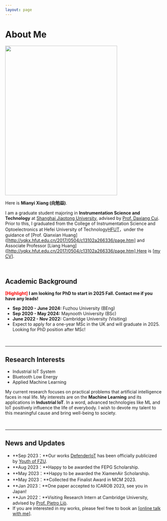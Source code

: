 ```yaml
---
layout: page
---
```


# About Me

<img src="https://mianyi2001.github.io/mianyi.jpg" class="floatpic" width="360" height="480">

Here is **Mianyi Xiang (向勉益)**.

I am a graduate student majoring in **Instrumentation Science and Technology** at [Shanghai Jiaotong University](https://www.sjtu.edu.cn/), advised by [Prof. Daxiang Cui]([https://www.researchgate.net/profile/Zhezhuang-Xu](https://ssse.sjtu.edu.cn/Data/Info/379)). Prior to this, I graduated from the College of Instrumentation Science and Optoelectronics at Hefei University of Technology[HFUT](http://www.hfut.edu.cn/)，under the guidance of [Prof. Qianxian Huang]([http://yqkx.hfut.edu.cn/2017/0504/c13102a266336/page.htm] and Associate Professor [Liang Huang]([http://yqkx.hfut.edu.cn/2017/0504/c13102a266336/page.htm].Here is [[my CV](https://caihanlin.com/file/CV-HanlinCAI.pdf)].

<br>

## Academic Background

**<font color='red'>[Highlight]</font> I am looking for PhD to start in 2025 Fall. Contact me if you have any leads!**

- **Sep 2020 - June 2024:** Fuzhou University (BEng)
- **Sep 2020 - May 2024:** Maynooth University (BSc)
- **June 2022 - Nov 2022:** Cambridge University (Visiting)
- Expect to apply for a one-year MSc in the UK and will graduate in 2025. Looking for PhD position after MSc!

<br>

---

## Research Interests

- Industrial IoT System
- Bluetooth Low Energy
- Applied Machine Learning

My current research focuses on practical problems that artificial intelligence faces in real life. My interests are on the **Machine Learning** and its applications in **Industrial IoT**. In a word, advanced technologies like ML and IoT positively influence the life of everybody.  I wish to devote my talent to this meaningful cause and bring well-being to society.

<br>

---

## News and Updates

- **Sep 2023：**Our works [DefenderIoT](https://fzuiot.site/) has been officially publicized by [Youth of FZU](https://mp.weixin.qq.com/s/MF2NJQtEHsVwsm8Ym-l7Gg).
- **Aug 2023：**Happy to be awarded the FEPG Scholarship.
- **May 2023：**Happy to be awarded the XiamenAir Scholarship.
- **May 2023：**Collected the Finalist Award in MCM 2023.
- **Jan 2023：**One paper accepted to ICAROB 2023, see you in Japan!
- **Jun 2022：**Visiting Research Intern at Cambridge University, advised by [Prof. Pietro Liò](https://www.cl.cam.ac.uk/~pl219/ ).
- If you are interested in my works, please feel free to book an [[online talk with me](https://calendly.com/lancecai/meet-with-lance)].

